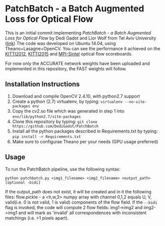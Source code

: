 PatchBatch - a Batch Augmented Loss for Optical Flow
====================================================

This is an initial commit implementing *PatchBatch - a Batch Augmented Loss for Optical Flow* by Dedi Gadot and Lior Wolf from Tel Aviv University ([link](http://www.cv-foundation.org/openaccess/content_cvpr_2016/html/Gadot_PatchBatch_A_Batch_CVPR_2016_paper.html))
The code was developed on Ubuntu 14.04, using Theano+Lasagne+OpenCV. You can see the performance it achieved on the [KITTI2012](http://www.cvlibs.net/datasets/kitti/eval_stereo_flow.php?benchmark=flow), [KITTI2015](http://www.cvlibs.net/datasets/kitti/eval_scene_flow.php?benchmark=flow) and [MPI-Sintel](http://sintel.is.tue.mpg.de/) optical flow scoreboards.

For now only the ACCURATE network weights have been uploaded and implemented in this repository, the FAST weights will follow.

Installation Instructions
-------------------------
1. Download and compile OpenCV 2.4.10, with python2.7 support
2. Create a python (2.7) virtualenv, by typing: `virtualenv --no-site-packages env`
3. Copy the cv2.so file which was generated in step 1 into `env/lib/python2.7/site-packages`
4. Clone this repository by typing: `git clone https://github.com/DediGadot/PatchBatch`
5. Install all the python packages described in Requirements.txt by typing: `pip install -r Requirements.txt`
6. Make sure to configurae Theano per your needs (GPU usage preferred)

Usage
-----
To run the PatchBatch pipeline, use the following syntax:

`python patchbatch.py <img1_filename> <img2_filename> <output_path> [optional -bidi]`

If the output_path does not exist, it will be created and in it the following files:
flow.pickle - a <h,w,3> numpy array with channel 0,1,2 equals U, V, valid(i.e. 0 is not valid, 1 is valid) components of the flow field.
If the `--bidi` flag is invoked, the code will compute 2 flow fields: img1->img2 and img2->img1 and will mark as 'invalid' all correspondences with inconsistent matchings (i.e. >1 pixels apart).
